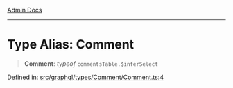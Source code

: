 [Admin Docs](/)

***

# Type Alias: Comment

> **Comment**: *typeof* `commentsTable.$inferSelect`

Defined in: [src/graphql/types/Comment/Comment.ts:4](https://github.com/PalisadoesFoundation/talawa-api/blob/9f305099d404e8f36dd8bdadb150fba1e7235da9/src/graphql/types/Comment/Comment.ts#L4)
